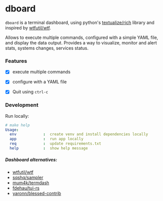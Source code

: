 # dboard

`dboard` is a terminal dashboard, using python's [textualize/rich](https://github.com/textualize/rich) library and inspired by [wtfutil/wtf](https://github.com/wtfutil/wtf).

Allows to execute multiple commands, configured with a simple YAML file, and display the data output.
Provides a way to visualize, monitor and alert stats, systems changes, services status.

### Features

* [x] execute multiple commands
* [x] configure with a YAML file
* [x] Quit using `ctrl-c`


### Development

Run locally:

```yml
# make help
Usage:
  env            :  create venv and install dependencies locally
  app            :  run app locally
  req            :  update requirements.txt
  help           :  show help message
```


##### Dashboard alternatives:

* [wtfutil/wtf](https://github.com/wtfutil/wtf)
* [sqshq/sampler](https://github.com/sqshq/sampler)
* [mum4k/termdash](https://github.com/mum4k/termdash)
* [fdehau/tui-rs](https://github.com/fdehau/tui-rs)
* [yaronn/blessed-contrib](https://github.com/yaronn/blessed-contrib)
